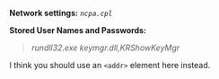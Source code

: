 **Network settings:** *`ncpa.cpl`*

**Stored User Names and Passwords:**
> *rundll32.exe keymgr.dll,KRShowKeyMgr*

I think you should use an
`<addr>` element here instead.
